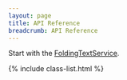 ```yaml
---
layout: page
title: API Reference
breadcrumb: API Reference
---
```


Start with the [FoldingTextService](FoldingTextService).

{% include class-list.html %}
